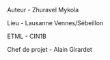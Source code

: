Auteur - Zhuravel Mykola

Lieu - Lausanne Vennes/Sébeillon

ETML - CIN1B

Chef de projet - Alain Girardet
